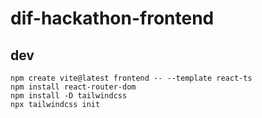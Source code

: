 # dif-hackathon-frontend

## dev

```
npm create vite@latest frontend -- --template react-ts
npm install react-router-dom 
npm install -D tailwindcss
npx tailwindcss init
```